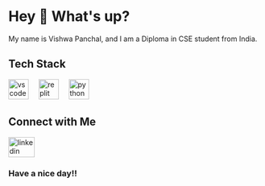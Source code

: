 # Hey 👋 What's up?

My name is Vishwa Panchal, and I am a Diploma in CSE student from India.

## Tech Stack

<div align="left">
  <img src="https://cdn.jsdelivr.net/gh/devicons/devicon/icons/vscode/vscode-original.svg" height="40" alt="vscode logo" />
  <img width="12" />
  <img src="https://cdn.simpleicons.org/replit/F26207" height="40" alt="replit logo" />
  <img width="12" />
  <img src="https://cdn.jsdelivr.net/gh/devicons/devicon/icons/python/python-original.svg" height="40" alt="python logo" />
  <!-- Add more tech stack icons here -->
</div>



## Connect with Me

<div align="left">
  <a href="https://www.linkedin.com/in/thevishwapanchal/" target="_blank">
    <img src="https://raw.githubusercontent.com/maurodesouza/profile-readme-generator/master/src/assets/icons/social/linkedin/default.svg" width="52" height="40" alt="linkedin logo" />
  </a>
</div>
<p align="center"><h3>Have a nice day!!<h3></p>

